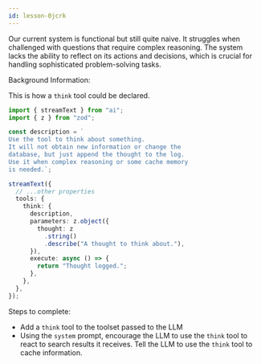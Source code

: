 ```yaml
---
id: lesson-0jcrk
---
```


Our current system is functional but still quite naive. It struggles when challenged with questions that require complex reasoning. The system lacks the ability to reflect on its actions and decisions, which is crucial for handling sophisticated problem-solving tasks.

Background Information:

This is how a `think` tool could be declared.

```ts
import { streamText } from "ai";
import { z } from "zod";

const description = `
Use the tool to think about something.
It will not obtain new information or change the
database, but just append the thought to the log.
Use it when complex reasoning or some cache memory
is needed.`;

streamText({
  // ...other properties
  tools: {
    think: {
      description,
      parameters: z.object({
        thought: z
          .string()
          .describe("A thought to think about."),
      }),
      execute: async () => {
        return "Thought logged.";
      },
    },
  },
});
```

Steps to complete:

- Add a `think` tool to the toolset passed to the LLM
- Using the `system` prompt, encourage the LLM to use the `think` tool to react to search results it receives. Tell the LLM to use the `think` tool to cache information.
